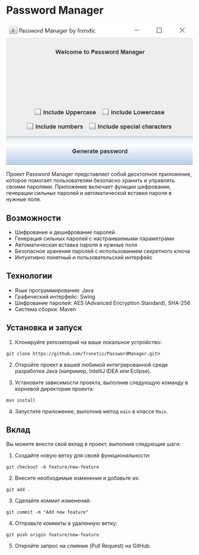# Password Manager

![Password Manager](password-manager.jpg)

Проект Password Manager представляет собой десктопное приложение, которое помогает пользователям безопасно хранить и управлять своими паролями. Приложение включает функции шифрования, генерации сильных паролей и автоматической вставки пароля в нужные поля.

## Возможности

- Шифрование и дешифрование паролей
- Генерация сильных паролей с настраиваемыми параметрами
- Автоматическая вставка пароля в нужные поля
- Безопасное хранение паролей с использованием секретного ключа
- Интуитивно понятный и пользовательский интерфейс

## Технологии

- Язык программирования: Java
- Графический интерфейс: Swing
- Шифрование паролей: AES (Advanced Encryption Standard), SHA-256
- Система сборки: Maven

## Установка и запуск

1. Клонируйте репозиторий на ваше локальное устройство:

<pre><code>git clone https://github.com/frxnxtic/PasswordManager.git</code>></pre>


2. Откройте проект в вашей любимой интегрированной среде разработки Java (например, IntelliJ IDEA или Eclipse).

3. Установите зависимости проекта, выполнив следующую команду в корневой директории проекта:

<pre><code>mvn install</code></pre>

4. Запустите приложение, выполнив метод `main` в классе `Main`.

## Вклад

Вы можете внести свой вклад в проект, выполнив следующие шаги:

1. Создайте новую ветку для своей функциональности:

<pre><code>git checkout -b feature/new-feature</code></pre>

2. Внесите необходимые изменения и добавьте их:

<pre><code>git add .</code></pre>


3. Сделайте коммит изменений:

<pre><code>git commit -m "Add new feature"</code></pre>


4. Отправьте коммиты в удаленную ветку:

<pre><code>git push origin feature/new-feature</code></pre>


5. Откройте запрос на слияние (Pull Request) на GitHub.

